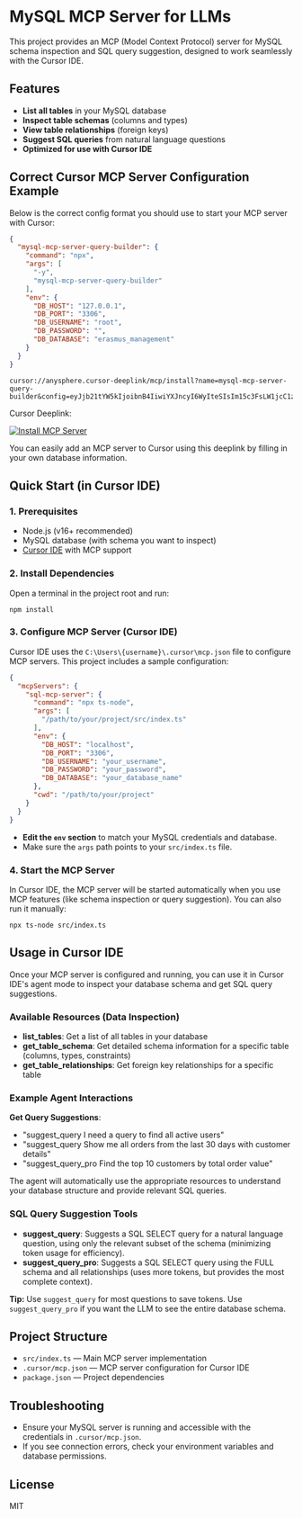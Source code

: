 # MySQL MCP Server for LLMs
This project provides an MCP (Model Context Protocol) server for MySQL schema inspection and SQL query suggestion, designed to work seamlessly with the Cursor IDE.

## Features
- **List all tables** in your MySQL database
- **Inspect table schemas** (columns and types)
- **View table relationships** (foreign keys)
- **Suggest SQL queries** from natural language questions
- **Optimized for use with Cursor IDE**

## Correct Cursor MCP Server Configuration Example

Below is the correct config format you should use to start your MCP server with Cursor:

```json
{
  "mysql-mcp-server-query-builder": {
    "command": "npx",
    "args": [
      "-y",
      "mysql-mcp-server-query-builder"
    ],
    "env": {
      "DB_HOST": "127.0.0.1",
      "DB_PORT": "3306",
      "DB_USERNAME": "root",
      "DB_PASSWORD": "",
      "DB_DATABASE": "erasmus_management"
    }
  }
}
```
```
cursor://anysphere.cursor-deeplink/mcp/install?name=mysql-mcp-server-query-builder&config=eyJjb21tYW5kIjoibnB4IiwiYXJncyI6WyIteSIsIm15c3FsLW1jcC1zZXJ2ZXItcXVlcnktYnVpbGRlciJdLCJlbnYiOnsiREJfSE9TVCI6IjEyNy4wLjAuMSIsIkRCX1BPUlQiOiIzMzA2IiwiREJfVVNFUk5BTUUiOiJyb290IiwiREJfUEFTU1dPUkQiOiIiLCJEQl9EQVRBQkFTRSI6InlvdXJfZGF0YWJhc2VfbmFtZSJ9fQ==
```


Cursor Deeplink:

[![Install MCP Server](https://cursor.com/deeplink/mcp-install-dark.svg)](https://cursor.com/install-mcp?name=mysql-mcp-server-query-builder&config=eyJjb21tYW5kIjoibnB4IiwiYXJncyI6WyIteSIsIm15c3FsLW1jcC1zZXJ2ZXItcXVlcnktYnVpbGRlciJdLCJlbnYiOnsiREJfSE9TVCI6IjEyNy4wLjAuMSIsIkRCX1BPUlQiOiIzMzA2IiwiREJfVVNFUk5BTUUiOiJyb290IiwiREJfUEFTU1dPUkQiOiIiLCJEQl9EQVRBQkFTRSI6InlvdXJfZGF0YWJhc2VfbmFtZSJ9fQ==)

You can easily add an MCP server to Cursor using this deeplink by filling in your own database information.


## Quick Start (in Cursor IDE)

### 1. Prerequisites
- Node.js (v16+ recommended)
- MySQL database (with schema you want to inspect)
- [Cursor IDE](https://www.cursor.so/) with MCP support

### 2. Install Dependencies
Open a terminal in the project root and run:

```
npm install
```

### 3. Configure MCP Server (Cursor IDE)

Cursor IDE uses the `C:\Users\{username}\.cursor\mcp.json` file to configure MCP servers. This project includes a sample configuration:

```json
{
  "mcpServers": {
    "sql-mcp-server": {
      "command": "npx ts-node",
      "args": [
        "/path/to/your/project/src/index.ts"
      ],
      "env": {
        "DB_HOST": "localhost",
        "DB_PORT": "3306",
        "DB_USERNAME": "your_username",
        "DB_PASSWORD": "your_password",
        "DB_DATABASE": "your_database_name"
      },
      "cwd": "/path/to/your/project"
    }
  }
}
```

- **Edit the `env` section** to match your MySQL credentials and database.
- Make sure the `args` path points to your `src/index.ts` file.

### 4. Start the MCP Server

In Cursor IDE, the MCP server will be started automatically when you use MCP features (like schema inspection or query suggestion). You can also run it manually:

```
npx ts-node src/index.ts
```

## Usage in Cursor IDE
Once your MCP server is configured and running, you can use it in Cursor IDE's agent mode to inspect your database schema and get SQL query suggestions.

### Available Resources (Data Inspection)

- **list_tables**: Get a list of all tables in your database
- **get_table_schema**: Get detailed schema information for a specific table (columns, types, constraints)
- **get_table_relationships**: Get foreign key relationships for a specific table

### Example Agent Interactions

 **Get Query Suggestions**:
   - "suggest_query I need a query to find all active users"
   - "suggest_query Show me all orders from the last 30 days with customer details"
   - "suggest_query_pro Find the top 10 customers by total order value"

The agent will automatically use the appropriate resources to understand your database structure and provide relevant SQL queries.


### SQL Query Suggestion Tools

- **suggest_query**: Suggests a SQL SELECT query for a natural language question, using only the relevant subset of the schema (minimizing token usage for efficiency).
- **suggest_query_pro**: Suggests a SQL SELECT query using the FULL schema and all relationships (uses more tokens, but provides the most complete context).

**Tip:** Use `suggest_query` for most questions to save tokens. Use `suggest_query_pro` if you want the LLM to see the entire database schema.

## Project Structure
- `src/index.ts` — Main MCP server implementation
- `.cursor/mcp.json` — MCP server configuration for Cursor IDE
- `package.json` — Project dependencies

## Troubleshooting
- Ensure your MySQL server is running and accessible with the credentials in `.cursor/mcp.json`.
- If you see connection errors, check your environment variables and database permissions.

## License
MIT 

